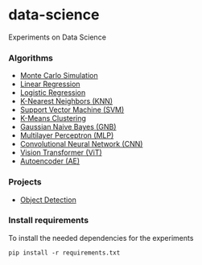 # data-science
Experiments on Data Science

### Algorithms
* [Monte Carlo Simulation](MonteCarlo/monte_carlo.ipynb)
* [Linear Regression](LinearRegression/linear_regression.ipynb)
* [Logistic Regression](LogisticRegression/logistic_regression.ipynb)
* [K-Nearest Neighbors (KNN)](KNN/knn.ipynb)
* [Support Vector Machine (SVM)](SVM/svm.ipynb)
* [K-Means Clustering](KMeans/kmeans.ipynb)
* [Gaussian Naive Bayes (GNB)](NB/gnb.ipynb)
* [Multilayer Perceptron (MLP)](MLP/mlp.ipynb)
* [Convolutional Neural Network (CNN)](CNN/cnn.ipynb)
* [Vision Transformer (ViT)](Transformer/vit.ipynb)
* [Autoencoder (AE)](AE/denoise_ae.ipynb)

### Projects
* [Object Detection](ObjectDetection)

### Install requirements
To install the needed dependencies for the experiments
```
pip install -r requirements.txt
```
